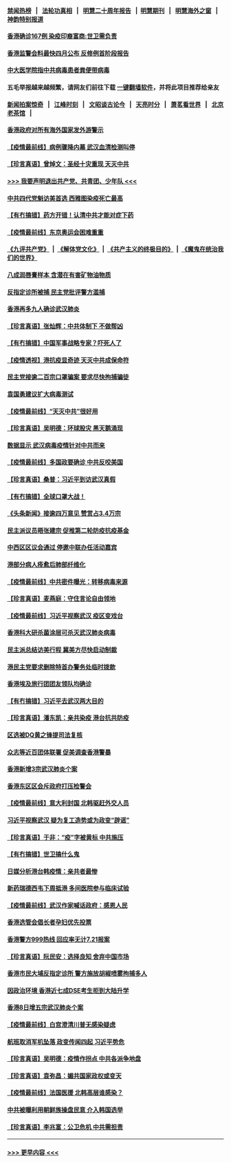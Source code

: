 #### [禁闻热榜](热点新闻.md?=0)  &nbsp;&nbsp;|&nbsp;&nbsp; [法轮功真相](https://github.com/gfw-breaker/truth/blob/master/README.md?=0) &nbsp;&nbsp;|&nbsp;&nbsp; [明慧二十周年报告](https://github.com/gfw-breaker/mh-reports/blob/master/README.md?=0) &nbsp;&nbsp;|&nbsp;&nbsp;[明慧期刊](https://github.com/gfw-breaker/mh-qikan) &nbsp;&nbsp;|&nbsp;&nbsp; [明慧海外之窗](https://github.com/gfw-breaker/mh-news/blob/master/README.md?=0) &nbsp;&nbsp;|&nbsp;&nbsp; [神韵特别报道](https://github.com/gfw-breaker/mh-news/blob/master/shenyun.md?=0)
#### [香港确诊167例 染疫印裔富商:世卫需负责](../pages/nsc415/n11948528.md?t=03182102) 
#### [香港监警会料最快四月公布 反修例首阶段报告](../pages/nsc415/n11948497.md?t=03182102) 
#### [中大医学院指中共病毒患者粪便带病毒](../pages/nsc415/n11948470.md?t=03182102) 
#### 五毛举报越来越频繁，请网友们前往下载 [一键翻墙软件](https://github.com/gfw-breaker/ssr-accounts)，并将此项目推荐给亲友
#### [新闻拍案惊奇](https://github.com/gfw-breaker/banned-news/blob/master/pages/link4.md) &nbsp;&nbsp;|&nbsp;&nbsp; [江峰时刻](https://github.com/gfw-breaker/banned-news/blob/master/pages/link4.md) &nbsp;&nbsp;|&nbsp;&nbsp; [文昭谈古论今](https://github.com/gfw-breaker/banned-news/blob/master/pages/link4.md) &nbsp;&nbsp;|&nbsp;&nbsp; [天亮时分](https://github.com/gfw-breaker/banned-news/blob/master/pages/link4.md) &nbsp;&nbsp;|&nbsp;&nbsp; [萧茗看世界](https://github.com/gfw-breaker/banned-news/blob/master/pages/link4.md) &nbsp;&nbsp;|&nbsp;&nbsp; [北京老茶馆](https://github.com/gfw-breaker/banned-news/blob/master/pages/link4.md) &nbsp;&nbsp;|&nbsp;&nbsp; 
#### [香港政府对所有海外国家发外游警示](../pages/nsc415/n11948436.md?t=03182102) 
#### [【疫情最前线】病例骤降内幕 武汉血清检测叫停](../pages/nsc415/n11947859.md?t=03182102) 
#### [【珍言真语】曾焯文：圣经十灾重现 天灭中共](../pages/nsc415/n11947336.md?t=03182102) 
#### [>>> 我要声明退出共产党、共青团、少年队 <<<](https://github.com/begood0513/goodnews/blob/master/quit/letter.md) 
#### [中共四代党魁访美首选 西雅图染疫死亡最高](../pages/nsc415/n11947602.md?t=03182102) 
#### [【有冇搞错】药方开错！认清中共才能对症下药](../pages/nsc415/n11947665.md?t=03182102) 
#### [【疫情最前线】东京奥运会困难重重](../pages/nsc415/n11945183.md?t=03182102) 
#### [《九评共产党》](https://github.com/begood0513/9ping.md/blob/master/README.md) &nbsp;|&nbsp; [《解体党文化》](../../../../jtdwh.md/blob/master/README.md)  &nbsp;|&nbsp; [《共产主义的终极目的》](../../../../gczydzjmd.md/blob/master/README.md) &nbsp;|&nbsp; [《魔鬼在统治我们的世界》](../../../../mgztzwmdsj.md/blob/master/README.md) 
#### [八成润唇膏样本 含潜在有害矿物油物质](../pages/nsc415/n11945662.md?t=03182102) 
#### [反指定诊所被捕 民主党批评警方滥捕](../pages/nsc415/n11945600.md?t=03182102) 
#### [香港再多九人确诊武汉肺炎](../pages/nsc415/n11945566.md?t=03182102) 
#### [【珍言真语】张灿辉：中共体制下 不做帮凶](../pages/nsc415/n11944986.md?t=03182102) 
#### [【有冇搞错】中国军事战略专家？吓死人了](../pages/nsc415/n11944939.md?t=03182102) 
#### [【疫情透视】港抗疫显奇迹 天灭中共成保命符](../pages/nsc415/n11942593.md?t=03182102) 
#### [民主党接逾二百宗口罩骗案 要求尽快拘捕骗徒](../pages/nsc415/n11943027.md?t=03182102) 
#### [袁国勇建议扩大病毒测试](../pages/nsc415/n11942997.md?t=03182102) 
#### [【疫情最前线】“天灭中共”很好用](../pages/nsc415/n11942716.md?t=03182102) 
#### [【珍言真语】吴明德：环球股灾 黑天鹅涌现](../pages/nsc415/n11940772.md?t=03182102) 
#### [数据显示 武汉病毒疫情针对中共而来](../pages/nsc415/n11940697.md?t=03182102) 
#### [【疫情最前线】多国政要确诊 中共反咬美国](../pages/nsc415/n11938734.md?t=03182102) 
#### [【珍言真语】桑普：习近平到访武汉真假](../pages/nsc415/n11938896.md?t=03182102) 
#### [【有冇搞错】全球口罩大战！](../pages/nsc415/n11938472.md?t=03182102) 
#### [《头条新闻》接逾四万意见 赞赏占3.4万宗](../pages/nsc415/n11936898.md?t=03182102) 
#### [民主派议员晤张建宗 促推第二轮防疫抗疫基金](../pages/nsc415/n11936899.md?t=03182102) 
#### [中西区区议会通过 停邀中联办任活动嘉宾](../pages/nsc415/n11936888.md?t=03182102) 
#### [港部分病人痊愈后肺部纤维化](../pages/nsc415/n11936846.md?t=03182102) 
#### [【疫情最前线】中共密件曝光：转移病毒来源](../pages/nsc415/n11936342.md?t=03182102) 
#### [【珍言真语】麦燕庭：守住言论自由领地](../pages/nsc415/n11936215.md?t=03182102) 
#### [【疫情最前线】习近平视察武汉 疫区变戏台](../pages/nsc415/n11933377.md?t=03182102) 
#### [香港科大研杀菌涂层可杀灭武汉肺炎病毒](../pages/nsc415/n11933772.md?t=03182102) 
#### [民主派总结访美行程 冀美方尽快启动制裁](../pages/nsc415/n11933743.md?t=03182102) 
#### [港民主党要求删除特首办警务处临时拨款](../pages/nsc415/n11933730.md?t=03182102) 
#### [香港埃及旅行团团友领队均确诊](../pages/nsc415/n11933697.md?t=03182102) 
#### [【有冇搞错】习近平去武汉两大目的](../pages/nsc415/n11933210.md?t=03182102) 
#### [【珍言真语】潘东凯：亲共染疫 港台抗共防疫](../pages/nsc415/n11933162.md?t=03182102) 
#### [区选被DQ黄之锋提司法复核](../pages/nsc415/n11931195.md?t=03182102) 
#### [众志等近百团体联署 促美调查香港警暴](../pages/nsc415/n11931152.md?t=03182102) 
#### [香港新增3宗武汉肺炎个案](../pages/nsc415/n11931136.md?t=03182102) 
#### [香港东区区会斥政府打压检警会](../pages/nsc415/n11931086.md?t=03182102) 
#### [【疫情最前线】意大利封国 北韩驱赶外交人员](../pages/nsc415/n11930660.md?t=03182102) 
#### [习近平视察武汉 疑为复工造势或为政变“辟谣”](../pages/nsc415/n11930847.md?t=03182102) 
#### [【珍言真语】于非：“疫”字被黄标 中共施压](../pages/nsc415/n11930410.md?t=03182102) 
#### [【有冇搞错】世卫搞什么鬼](../pages/nsc415/n11930475.md?t=03182102) 
#### [日媒分析港台韩疫情：亲共者最惨](../pages/nsc415/n11928776.md?t=03182102) 
#### [新药瑞德西韦下周抵港 多间医院参与临床试验](../pages/nsc415/n11928462.md?t=03182102) 
#### [【疫情最前线】武汉作家喊话政府：感恩人民](../pages/nsc415/n11927940.md?t=03182102) 
#### [香港选管会倡长者孕妇优先投票](../pages/nsc415/n11928449.md?t=03182102) 
#### [香港警方999热线 回应率无计7.21报案](../pages/nsc415/n11928448.md?t=03182102) 
#### [【珍言真语】阮民安：选择良知 舍弃中国市场](../pages/nsc415/n11927705.md?t=03182102) 
#### [香港市民大埔反指定诊所 警方施放胡椒喷雾拘捕多人](../pages/nsc415/n11925774.md?t=03182102) 
#### [因政治环境 香港近七成DSE考生拒到大陆升学](../pages/nsc415/n11925759.md?t=03182102) 
#### [香港8日增五宗武汉肺炎个案](../pages/nsc415/n11925736.md?t=03182102) 
#### [【疫情最前线】白宫澄清川普无感染疑虑](../pages/nsc415/n11925567.md?t=03182102) 
#### [航班取消军机坠落 政变传闻四起 习近平势危](../pages/nsc415/n11925467.md?t=03182102) 
#### [【珍言真语】吴明德：疫情作拐点 中共各派争地盘](../pages/nsc415/n11925299.md?t=03182102) 
#### [【珍言真语】袁弥昌：媚共国家政权或变天](../pages/nsc415/n11923199.md?t=03182102) 
#### [【疫情最前线】法国医援 北韩高层谁感染？](../pages/nsc415/n11920850.md?t=03182102) 
#### [中共被曝利用朝鲜族操盘民意 介入韩国选举](../pages/nsc415/n11921006.md?t=03182102) 
#### [【珍言真语】李兆富：公卫危机 中共需担责](../pages/nsc415/n11920422.md?t=03182102) 

----
#### [ >>> 更早内容 <<< ](../indexes/nsc415-earlier.md)
